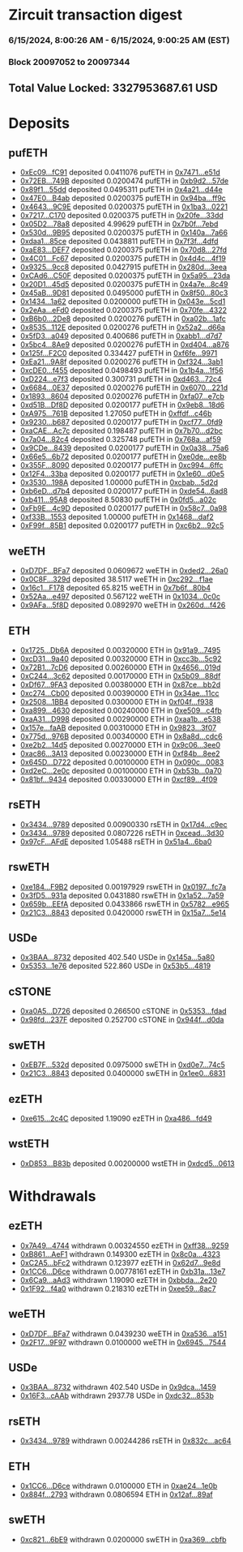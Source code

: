 # Zircuit transaction digest
### 6/15/2024, 8:00:26 AM - 6/15/2024, 9:00:25 AM (EST)
### Block 20097052 to 20097344

## Total Value Locked: 3327953687.61 USD

# Deposits
## pufETH
- [0xEc09...fC91](https://etherscan.io/address/0xEc091a34cFe71fFb963B00Df939F406987edfC91) deposited 0.0411076 pufETH in [0x7471...e51d](https://etherscan.io/tx/0xEc091a34cFe71fFb963B00Df939F406987edfC91)
- [0x72EB...749B](https://etherscan.io/address/0x72EB8069F6Ba20Add2712A0C9939E747516e749B) deposited 0.0200474 pufETH in [0xb9d2...57de](https://etherscan.io/tx/0x72EB8069F6Ba20Add2712A0C9939E747516e749B)
- [0x89f1...55dd](https://etherscan.io/address/0x89f109e87DF71a862D9934fC50511FD8cF4f55dd) deposited 0.0495311 pufETH in [0x4a21...d44e](https://etherscan.io/tx/0x89f109e87DF71a862D9934fC50511FD8cF4f55dd)
- [0x47E0...B4ab](https://etherscan.io/address/0x47E0F302995309111ff6dA000680D13cAA93B4ab) deposited 0.0200375 pufETH in [0x94ba...ff9c](https://etherscan.io/tx/0x47E0F302995309111ff6dA000680D13cAA93B4ab)
- [0x4643...9C9E](https://etherscan.io/address/0x4643dF8459C7da987d9b85E79e20c5cc993C9C9E) deposited 0.0200375 pufETH in [0x1ba3...0221](https://etherscan.io/tx/0x4643dF8459C7da987d9b85E79e20c5cc993C9C9E)
- [0x7217...C170](https://etherscan.io/address/0x7217b0C0DBDa3E4CcAE2e1cB57E18E863419C170) deposited 0.0200375 pufETH in [0x20fe...33dd](https://etherscan.io/tx/0x7217b0C0DBDa3E4CcAE2e1cB57E18E863419C170)
- [0x05D2...78a8](https://etherscan.io/address/0x05D2C86259E487DDA04c6a7e53ab8298EBd078a8) deposited 4.99629 pufETH in [0x7b0f...7ebd](https://etherscan.io/tx/0x05D2C86259E487DDA04c6a7e53ab8298EBd078a8)
- [0x530d...9B95](https://etherscan.io/address/0x530d73EA8Ac2A753962b894896a376C0Eac89B95) deposited 0.0200375 pufETH in [0x140a...7a66](https://etherscan.io/tx/0x530d73EA8Ac2A753962b894896a376C0Eac89B95)
- [0xdaa1...85ce](https://etherscan.io/address/0xdaa1278bb36A2e9506c0fbc432C915f4DA1785ce) deposited 0.0438811 pufETH in [0x7f3f...4dfd](https://etherscan.io/tx/0xdaa1278bb36A2e9506c0fbc432C915f4DA1785ce)
- [0xaE83...DEF7](https://etherscan.io/address/0xaE834553449ED752394620783910d8199B26DEF7) deposited 0.0200375 pufETH in [0x70d8...27fd](https://etherscan.io/tx/0xaE834553449ED752394620783910d8199B26DEF7)
- [0x4C01...Fc67](https://etherscan.io/address/0x4C0126F371dBc114aea2A81FCE0C429bAD36Fc67) deposited 0.0200375 pufETH in [0x4d4c...4f19](https://etherscan.io/tx/0x4C0126F371dBc114aea2A81FCE0C429bAD36Fc67)
- [0x9325...9cc8](https://etherscan.io/address/0x93259c2aff42DD7b2a886f458002404fB8CF9cc8) deposited 0.0427915 pufETH in [0x280d...3eea](https://etherscan.io/tx/0x93259c2aff42DD7b2a886f458002404fB8CF9cc8)
- [0xCAd6...C50F](https://etherscan.io/address/0xCAd6602b2Ed8791fa8065D0a2C62c1667026C50F) deposited 0.0200375 pufETH in [0x5a95...23da](https://etherscan.io/tx/0xCAd6602b2Ed8791fa8065D0a2C62c1667026C50F)
- [0x20D1...45d5](https://etherscan.io/address/0x20D1fc136Fa4190fB03943a202645777f49045d5) deposited 0.0200375 pufETH in [0x4a7e...8c49](https://etherscan.io/tx/0x20D1fc136Fa4190fB03943a202645777f49045d5)
- [0x45aB...9D81](https://etherscan.io/address/0x45aBd031655462F21C4F99135eAdC94c49289D81) deposited 0.0495000 pufETH in [0x8f50...80c3](https://etherscan.io/tx/0x45aBd031655462F21C4F99135eAdC94c49289D81)
- [0x1434...1a62](https://etherscan.io/address/0x143493Bb7863a58F34F2E47c5AC6ecAE8a7D1a62) deposited 0.0200000 pufETH in [0x043e...5cd1](https://etherscan.io/tx/0x143493Bb7863a58F34F2E47c5AC6ecAE8a7D1a62)
- [0x2eAa...eFd0](https://etherscan.io/address/0x2eAa6F4d334548E823075fF04e52994CF96deFd0) deposited 0.0200375 pufETH in [0x70fe...4322](https://etherscan.io/tx/0x2eAa6F4d334548E823075fF04e52994CF96deFd0)
- [0xB6b0...2De8](https://etherscan.io/address/0xB6b0C4d5278D0bE6aC73FFE31dFAD4a528202De8) deposited 0.0200276 pufETH in [0xa02b...1afc](https://etherscan.io/tx/0xB6b0C4d5278D0bE6aC73FFE31dFAD4a528202De8)
- [0x8535...112E](https://etherscan.io/address/0x8535c158559CAC17375170baBea1CA1873C8112E) deposited 0.0200276 pufETH in [0x52a2...d66a](https://etherscan.io/tx/0x8535c158559CAC17375170baBea1CA1873C8112E)
- [0x5fD3...a049](https://etherscan.io/address/0x5fD3db8d77129BeB399478F62D4AE14d7545a049) deposited 0.400686 pufETH in [0xabb1...d7d7](https://etherscan.io/tx/0x5fD3db8d77129BeB399478F62D4AE14d7545a049)
- [0x5bc4...8Ae9](https://etherscan.io/address/0x5bc49AAc863D1954f54290128e1cdc65cb288Ae9) deposited 0.0200276 pufETH in [0xd404...a876](https://etherscan.io/tx/0x5bc49AAc863D1954f54290128e1cdc65cb288Ae9)
- [0x125f...F2C0](https://etherscan.io/address/0x125fb05f3e2b493100a90b3b23CC042501C9F2C0) deposited 0.334427 pufETH in [0xf6fe...9971](https://etherscan.io/tx/0x125fb05f3e2b493100a90b3b23CC042501C9F2C0)
- [0xEa21...9A8f](https://etherscan.io/address/0xEa2110Fccc40735c962891898242b2FF7a259A8f) deposited 0.0200276 pufETH in [0xf324...3ab1](https://etherscan.io/tx/0xEa2110Fccc40735c962891898242b2FF7a259A8f)
- [0xcDE0...f455](https://etherscan.io/address/0xcDE0b4d10be54386e0632626b719F786d83Af455) deposited 0.0498493 pufETH in [0x1b4a...1f56](https://etherscan.io/tx/0xcDE0b4d10be54386e0632626b719F786d83Af455)
- [0xD224...e7f3](https://etherscan.io/address/0xD224C93AD983814584234a0909be1F69A445e7f3) deposited 0.300731 pufETH in [0xd463...72c4](https://etherscan.io/tx/0xD224C93AD983814584234a0909be1F69A445e7f3)
- [0x6684...0E37](https://etherscan.io/address/0x6684081467d04F226442693310215070B05C0E37) deposited 0.0200276 pufETH in [0x6070...221d](https://etherscan.io/tx/0x6684081467d04F226442693310215070B05C0E37)
- [0x1893...8604](https://etherscan.io/address/0x1893F3D34D919356B09e06fa20E019d1329e8604) deposited 0.0200276 pufETH in [0xfa07...e7cb](https://etherscan.io/tx/0x1893F3D34D919356B09e06fa20E019d1329e8604)
- [0xd51B...Df8D](https://etherscan.io/address/0xd51BFbF0DcD8079EC2C3F63e86c2B65EBe4FDf8D) deposited 0.0200177 pufETH in [0x9eb8...18d6](https://etherscan.io/tx/0xd51BFbF0DcD8079EC2C3F63e86c2B65EBe4FDf8D)
- [0xA975...761B](https://etherscan.io/address/0xA975CC36f71002Af4B45ccEc63cf6c832B1d761B) deposited 1.27050 pufETH in [0xffdf...c46b](https://etherscan.io/tx/0xA975CC36f71002Af4B45ccEc63cf6c832B1d761B)
- [0x9230...b687](https://etherscan.io/address/0x92307F4b1c406Ee2A3723748C9BfFC74451fb687) deposited 0.0200177 pufETH in [0xcf77...0fd9](https://etherscan.io/tx/0x92307F4b1c406Ee2A3723748C9BfFC74451fb687)
- [0xaCAE...Ac7c](https://etherscan.io/address/0xaCAEC8EC3a62414EFc31bc40c199Db8B1e6CAc7c) deposited 0.198487 pufETH in [0x7b70...d2bc](https://etherscan.io/tx/0xaCAEC8EC3a62414EFc31bc40c199Db8B1e6CAc7c)
- [0x7a04...82c4](https://etherscan.io/address/0x7a04df4b3D6D007876639dc413B4ee34a4E282c4) deposited 0.325748 pufETH in [0x768a...af59](https://etherscan.io/tx/0x7a04df4b3D6D007876639dc413B4ee34a4E282c4)
- [0x9CDe...8439](https://etherscan.io/address/0x9CDeb05d389B2F323320B285EaACdc390B278439) deposited 0.0200177 pufETH in [0x0a38...75a6](https://etherscan.io/tx/0x9CDeb05d389B2F323320B285EaACdc390B278439)
- [0x66e5...6b72](https://etherscan.io/address/0x66e5cC323Afe4aC43e47b85aa8567e2587C36b72) deposited 0.0200177 pufETH in [0xe0de...ee8b](https://etherscan.io/tx/0x66e5cC323Afe4aC43e47b85aa8567e2587C36b72)
- [0x355F...8090](https://etherscan.io/address/0x355F5dC250AD19a500f5Bc335F673E598B628090) deposited 0.0200177 pufETH in [0xc994...6ffc](https://etherscan.io/tx/0x355F5dC250AD19a500f5Bc335F673E598B628090)
- [0x12F4...33ba](https://etherscan.io/address/0x12F46318a66df4a15Dd3dAAb9dc9c996411b33ba) deposited 0.0200177 pufETH in [0x1e60...d0e5](https://etherscan.io/tx/0x12F46318a66df4a15Dd3dAAb9dc9c996411b33ba)
- [0x3530...198A](https://etherscan.io/address/0x3530e01E9c22207586a9F1ba711b88384054198A) deposited 1.00000 pufETH in [0xcbab...5d2d](https://etherscan.io/tx/0x3530e01E9c22207586a9F1ba711b88384054198A)
- [0xb6eD...d7b4](https://etherscan.io/address/0xb6eD40B1f4a4f3DEcA44E86F52C2279BE14Fd7b4) deposited 0.0200177 pufETH in [0xde54...6ad8](https://etherscan.io/tx/0xb6eD40B1f4a4f3DEcA44E86F52C2279BE14Fd7b4)
- [0xb411...95A8](https://etherscan.io/address/0xb411e60e10d597d52Df85c752F05e077675795A8) deposited 8.50830 pufETH in [0x0fd5...a02c](https://etherscan.io/tx/0xb411e60e10d597d52Df85c752F05e077675795A8)
- [0xFb9E...4c9D](https://etherscan.io/address/0xFb9Ea8cf1617AcAF1eE7644785791760658B4c9D) deposited 0.0200177 pufETH in [0x58c7...0a98](https://etherscan.io/tx/0xFb9Ea8cf1617AcAF1eE7644785791760658B4c9D)
- [0xf33B...1553](https://etherscan.io/address/0xf33B3F5371748fC17547eC6836e67Cb6b2991553) deposited 1.00000 pufETH in [0x1468...daf2](https://etherscan.io/tx/0xf33B3F5371748fC17547eC6836e67Cb6b2991553)
- [0xF99f...85B1](https://etherscan.io/address/0xF99fcD32e79724697750f1537d36eFD7E17b85B1) deposited 0.0200177 pufETH in [0xc6b2...92c5](https://etherscan.io/tx/0xF99fcD32e79724697750f1537d36eFD7E17b85B1)
## weETH
- [0xD7DF...BFa7](https://etherscan.io/address/0xD7DF7E085214743530afF339aFC420c7c720BFa7) deposited 0.0609672 weETH in [0xded2...26a0](https://etherscan.io/tx/0xD7DF7E085214743530afF339aFC420c7c720BFa7)
- [0x0C8F...329d](https://etherscan.io/address/0x0C8FeeF4095259ACc54b0B870e1F4899d9b3329d) deposited 38.5117 weETH in [0xc292...f1ae](https://etherscan.io/tx/0x0C8FeeF4095259ACc54b0B870e1F4899d9b3329d)
- [0x16c1...F178](https://etherscan.io/address/0x16c13e2Ce345B46C2F3d0317441cb17d0c3BF178) deposited 65.8215 weETH in [0x7b6f...80b4](https://etherscan.io/tx/0x16c13e2Ce345B46C2F3d0317441cb17d0c3BF178)
- [0x52Aa...e497](https://etherscan.io/address/0x52Aa899454998Be5b000Ad077a46Bbe360F4e497) deposited 0.567122 weETH in [0x1034...0c0c](https://etherscan.io/tx/0x52Aa899454998Be5b000Ad077a46Bbe360F4e497)
- [0x9AFa...5f8D](https://etherscan.io/address/0x9AFa70d0972BFEBaABE3aDAB506f02d163585f8D) deposited 0.0892970 weETH in [0x260d...f426](https://etherscan.io/tx/0x9AFa70d0972BFEBaABE3aDAB506f02d163585f8D)
## ETH
- [0x1725...Db6A](https://etherscan.io/address/0x17250743012AC7025462F11C93DAb172B024Db6A) deposited 0.00320000 ETH in [0x91a9...7495](https://etherscan.io/tx/0x17250743012AC7025462F11C93DAb172B024Db6A)
- [0xcD31...9a40](https://etherscan.io/address/0xcD314ED704a51de5f600CAAbc57b9dEbf3959a40) deposited 0.00320000 ETH in [0xcc3b...5c92](https://etherscan.io/tx/0xcD314ED704a51de5f600CAAbc57b9dEbf3959a40)
- [0x72B1...7cD6](https://etherscan.io/address/0x72B10ac495aaB30e1E4A66B7498D6868118a7cD6) deposited 0.00260000 ETH in [0x4656...019d](https://etherscan.io/tx/0x72B10ac495aaB30e1E4A66B7498D6868118a7cD6)
- [0xC244...3c62](https://etherscan.io/address/0xC244b81FA7488d7A3baCc6e2fb92a9cFC1DC3c62) deposited 0.00170000 ETH in [0x5b09...88df](https://etherscan.io/tx/0xC244b81FA7488d7A3baCc6e2fb92a9cFC1DC3c62)
- [0xDf67...9FA3](https://etherscan.io/address/0xDf673BE4Dd61237ca3f39f8cc3146231BfdD9FA3) deposited 0.00380000 ETH in [0x87ce...bb2d](https://etherscan.io/tx/0xDf673BE4Dd61237ca3f39f8cc3146231BfdD9FA3)
- [0xc274...Cb00](https://etherscan.io/address/0xc2742452c4D2C5020D013f62133494C1120CCb00) deposited 0.00390000 ETH in [0x34ae...11cc](https://etherscan.io/tx/0xc2742452c4D2C5020D013f62133494C1120CCb00)
- [0x2508...1BB4](https://etherscan.io/address/0x250868fE84bB2cc08c6ee66817f8789530251BB4) deposited 0.0300000 ETH in [0xf04f...f938](https://etherscan.io/tx/0x250868fE84bB2cc08c6ee66817f8789530251BB4)
- [0xa899...4630](https://etherscan.io/address/0xa899f8A498ed600175A35dbb068Ca185a5864630) deposited 0.00240000 ETH in [0xe509...c4fb](https://etherscan.io/tx/0xa899f8A498ed600175A35dbb068Ca185a5864630)
- [0xaA31...D998](https://etherscan.io/address/0xaA31498A5ea6CF761eb1e166D0074401f19fD998) deposited 0.00290000 ETH in [0xaa1b...e538](https://etherscan.io/tx/0xaA31498A5ea6CF761eb1e166D0074401f19fD998)
- [0x157e...faAB](https://etherscan.io/address/0x157e70b31A16CeD783B5fEB4F6b4F74AfE08faAB) deposited 0.00310000 ETH in [0x9823...3f07](https://etherscan.io/tx/0x157e70b31A16CeD783B5fEB4F6b4F74AfE08faAB)
- [0x775d...976B](https://etherscan.io/address/0x775da862BC4E6E0C63377C668c272C34781D976B) deposited 0.00340000 ETH in [0x8a8d...cdc6](https://etherscan.io/tx/0x775da862BC4E6E0C63377C668c272C34781D976B)
- [0xe2b2...14d5](https://etherscan.io/address/0xe2b2aFB9Aff52Dad5BBf5Cb29963479747d614d5) deposited 0.00270000 ETH in [0x9c06...3ee0](https://etherscan.io/tx/0xe2b2aFB9Aff52Dad5BBf5Cb29963479747d614d5)
- [0xac86...3A13](https://etherscan.io/address/0xac862027b716c7162d0189633BFf391F90E03A13) deposited 0.00230000 ETH in [0xf84b...8ee2](https://etherscan.io/tx/0xac862027b716c7162d0189633BFf391F90E03A13)
- [0x645D...D722](https://etherscan.io/address/0x645D948bA638B32ddB56dD59257E838945ecD722) deposited 0.00100000 ETH in [0x090c...0083](https://etherscan.io/tx/0x645D948bA638B32ddB56dD59257E838945ecD722)
- [0xd2eC...2e0c](https://etherscan.io/address/0xd2eC6Fb85782e5c5982743F66D293617803A2e0c) deposited 0.00100000 ETH in [0xb53b...0a70](https://etherscan.io/tx/0xd2eC6Fb85782e5c5982743F66D293617803A2e0c)
- [0x81bf...9434](https://etherscan.io/address/0x81bfb3B2F4F7dF7d1DB43D7dD7B3b28fdAfd9434) deposited 0.00330000 ETH in [0xcf89...4f09](https://etherscan.io/tx/0x81bfb3B2F4F7dF7d1DB43D7dD7B3b28fdAfd9434)
## rsETH
- [0x3434...9789](https://etherscan.io/address/0x34349c5569e7B846c3558961552D2202760A9789) deposited 0.00900330 rsETH in [0x17d4...c9ec](https://etherscan.io/tx/0x34349c5569e7B846c3558961552D2202760A9789)
- [0x3434...9789](https://etherscan.io/address/0x34349c5569e7B846c3558961552D2202760A9789) deposited 0.0807226 rsETH in [0xcead...3d30](https://etherscan.io/tx/0x34349c5569e7B846c3558961552D2202760A9789)
- [0x97cF...AFdE](https://etherscan.io/address/0x97cFb991C35674447D5aB4EFc6f88A415525AFdE) deposited 1.05488 rsETH in [0x51a4...6ba0](https://etherscan.io/tx/0x97cFb991C35674447D5aB4EFc6f88A415525AFdE)
## rswETH
- [0xe184...F9B2](https://etherscan.io/address/0xe1844017f2B2f2ACc667724c27938ee0Dbd3F9B2) deposited 0.00197929 rswETH in [0x0197...fc7a](https://etherscan.io/tx/0xe1844017f2B2f2ACc667724c27938ee0Dbd3F9B2)
- [0x3fD5...931a](https://etherscan.io/address/0x3fD566801FCb07f4F7970b35f6CEeC47e0C1931a) deposited 0.0431880 rswETH in [0x1a52...7a59](https://etherscan.io/tx/0x3fD566801FCb07f4F7970b35f6CEeC47e0C1931a)
- [0x659b...EEfA](https://etherscan.io/address/0x659bc8b501eb5D4a2Bd39Fc99895C54D9244EEfA) deposited 0.0433866 rswETH in [0x5782...e965](https://etherscan.io/tx/0x659bc8b501eb5D4a2Bd39Fc99895C54D9244EEfA)
- [0x21C3...8843](https://etherscan.io/address/0x21C3190440BA360A06C225044beD1Ca2A5CD8843) deposited 0.0420000 rswETH in [0x15a7...5e14](https://etherscan.io/tx/0x21C3190440BA360A06C225044beD1Ca2A5CD8843)
## USDe
- [0x3BAA...8732](https://etherscan.io/address/0x3BAA9aFD5ff032c5816c947706550BC612998732) deposited 402.540 USDe in [0x145a...5a80](https://etherscan.io/tx/0x3BAA9aFD5ff032c5816c947706550BC612998732)
- [0x5353...1e76](https://etherscan.io/address/0x53538A55901B9D7e5b10f262C4D2B4B2880F1e76) deposited 522.860 USDe in [0x53b5...4819](https://etherscan.io/tx/0x53538A55901B9D7e5b10f262C4D2B4B2880F1e76)
## cSTONE
- [0xa0A5...D726](https://etherscan.io/address/0xa0A53F769613579cBC4Ad672Fb176cC7c544D726) deposited 0.266500 cSTONE in [0x5353...fdad](https://etherscan.io/tx/0xa0A53F769613579cBC4Ad672Fb176cC7c544D726)
- [0x98fd...237F](https://etherscan.io/address/0x98fd7Fc56E5f0bafc9ba54Aa4A6B5BbCC9EE237F) deposited 0.252700 cSTONE in [0x944f...d0da](https://etherscan.io/tx/0x98fd7Fc56E5f0bafc9ba54Aa4A6B5BbCC9EE237F)
## swETH
- [0xEB7F...532d](https://etherscan.io/address/0xEB7F44cAA5c7072ccE2b0d4fc88c48543932532d) deposited 0.0975000 swETH in [0xd0e7...74c5](https://etherscan.io/tx/0xEB7F44cAA5c7072ccE2b0d4fc88c48543932532d)
- [0x21C3...8843](https://etherscan.io/address/0x21C3190440BA360A06C225044beD1Ca2A5CD8843) deposited 0.0400000 swETH in [0x1ee0...6831](https://etherscan.io/tx/0x21C3190440BA360A06C225044beD1Ca2A5CD8843)
## ezETH
- [0xe615...2c4C](https://etherscan.io/address/0xe61520fb67A76Ec88488a96858BB6a054f482c4C) deposited 1.19090 ezETH in [0xa486...fd49](https://etherscan.io/tx/0xe61520fb67A76Ec88488a96858BB6a054f482c4C)
## wstETH
- [0xD853...B83b](https://etherscan.io/address/0xD8534d9AFbaf6E8714Be6eb4a026Ef6b931aB83b) deposited 0.00200000 wstETH in [0xdcd5...0613](https://etherscan.io/tx/0xD8534d9AFbaf6E8714Be6eb4a026Ef6b931aB83b)
# Withdrawals
## ezETH
- [0x7A49...4744](https://etherscan.io/address/0x7A493Be5c2ce014cD049Bf178a1ac0Db1B434744) withdrawn 0.00324550 ezETH in [0xff38...9259](https://etherscan.io/tx/0x7A493Be5c2ce014cD049Bf178a1ac0Db1B434744)
- [0xB861...AeF1](https://etherscan.io/address/0xB8616243273B55710fCb6e29f0714B12A91DAeF1) withdrawn 0.149300 ezETH in [0x8c0a...4323](https://etherscan.io/tx/0xB8616243273B55710fCb6e29f0714B12A91DAeF1)
- [0xC2A5...bFc2](https://etherscan.io/address/0xC2A52659ab520DC1Fc4a1DC4131B9f8e251cbFc2) withdrawn 0.123977 ezETH in [0x62d7...9e8d](https://etherscan.io/tx/0xC2A52659ab520DC1Fc4a1DC4131B9f8e251cbFc2)
- [0x1CC6...D6ce](https://etherscan.io/address/0x1CC6047101344593060b2f0f791D8272e8abD6ce) withdrawn 0.00778161 ezETH in [0xb31a...13e7](https://etherscan.io/tx/0x1CC6047101344593060b2f0f791D8272e8abD6ce)
- [0x6Ca9...aAd3](https://etherscan.io/address/0x6Ca94234826E84a0f503109A231309E97212aAd3) withdrawn 1.19090 ezETH in [0xbbda...2e20](https://etherscan.io/tx/0x6Ca94234826E84a0f503109A231309E97212aAd3)
- [0x1F92...f4a0](https://etherscan.io/address/0x1F92b8441488124e112C124b37708aD0fC2af4a0) withdrawn 0.218310 ezETH in [0xee59...8ac7](https://etherscan.io/tx/0x1F92b8441488124e112C124b37708aD0fC2af4a0)
## weETH
- [0xD7DF...BFa7](https://etherscan.io/address/0xD7DF7E085214743530afF339aFC420c7c720BFa7) withdrawn 0.0439230 weETH in [0xa536...a151](https://etherscan.io/tx/0xD7DF7E085214743530afF339aFC420c7c720BFa7)
- [0x2F17...9F97](https://etherscan.io/address/0x2F170020148f41BA8e0E00b43cf6A807090c9F97) withdrawn 0.0100000 weETH in [0x6945...7544](https://etherscan.io/tx/0x2F170020148f41BA8e0E00b43cf6A807090c9F97)
## USDe
- [0x3BAA...8732](https://etherscan.io/address/0x3BAA9aFD5ff032c5816c947706550BC612998732) withdrawn 402.540 USDe in [0x9dca...1459](https://etherscan.io/tx/0x3BAA9aFD5ff032c5816c947706550BC612998732)
- [0x16F3...cAAb](https://etherscan.io/address/0x16F368BFAa9308a4B1728F5356001f58B914cAAb) withdrawn 2937.78 USDe in [0xdc32...853b](https://etherscan.io/tx/0x16F368BFAa9308a4B1728F5356001f58B914cAAb)
## rsETH
- [0x3434...9789](https://etherscan.io/address/0x34349c5569e7B846c3558961552D2202760A9789) withdrawn 0.00244286 rsETH in [0x832c...ac64](https://etherscan.io/tx/0x34349c5569e7B846c3558961552D2202760A9789)
## ETH
- [0x1CC6...D6ce](https://etherscan.io/address/0x1CC6047101344593060b2f0f791D8272e8abD6ce) withdrawn 0.0100000 ETH in [0xae24...1e0b](https://etherscan.io/tx/0x1CC6047101344593060b2f0f791D8272e8abD6ce)
- [0x884f...2793](https://etherscan.io/address/0x884f27340847963C756D3253b9C75fD26E742793) withdrawn 0.0806594 ETH in [0x12af...89af](https://etherscan.io/tx/0x884f27340847963C756D3253b9C75fD26E742793)
## swETH
- [0xc821...6bE9](https://etherscan.io/address/0xc821DA8f59947715030E0A0C301719B77FBe6bE9) withdrawn 0.0200000 swETH in [0xa369...cbfb](https://etherscan.io/tx/0xc821DA8f59947715030E0A0C301719B77FBe6bE9)
